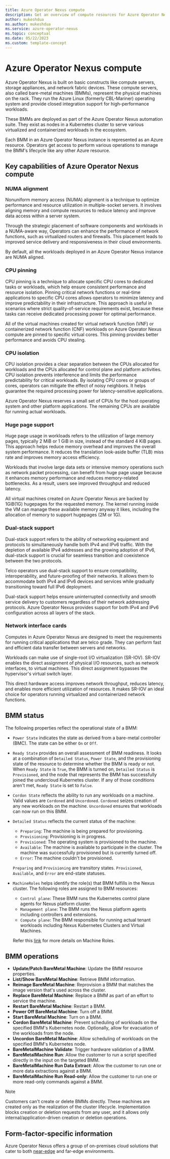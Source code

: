 ```yaml
---
title: Azure Operator Nexus compute
description: Get an overview of compute resources for Azure Operator Nexus.
author: mukeshdua
ms.author: mukeshdua
ms.service: azure-operator-nexus
ms.topic: conceptual
ms.date: 05/22/2023
ms.custom: template-concept
---
```


# Azure Operator Nexus compute

Azure Operator Nexus is built on basic constructs like compute servers, storage appliances, and network fabric devices. These compute servers, also called bare-metal machines (BMMs), represent the physical machines on the rack. They run the Azure Linux (formerly CBL-Mariner) operating system and provide closed integration support for high-performance workloads.

These BMMs are deployed as part of the Azure Operator Nexus automation suite. They exist as nodes in a Kubernetes cluster to serve various virtualized and containerized workloads in the ecosystem.

Each BMM in an Azure Operator Nexus instance is represented as an Azure resource. Operators get access to perform various operations to manage the BMM's lifecycle like any other Azure resource.

## Key capabilities of Azure Operator Nexus compute

### NUMA alignment

Nonuniform memory access (NUMA) alignment is a technique to optimize performance and resource utilization in multiple-socket servers. It involves aligning memory and compute resources to reduce latency and improve data access within a server system.

Through the strategic placement of software components and workloads in a NUMA-aware way, Operators can enhance the performance of network functions, such as virtualized routers and firewalls. This placement leads to improved service delivery and responsiveness in their cloud environments.

By default, all the workloads deployed in an Azure Operator Nexus instance are NUMA aligned.

### CPU pinning

CPU pinning is a technique to allocate specific CPU cores to dedicated tasks or workloads, which help ensure consistent performance and resource isolation. Pinning critical network functions or real-time applications to specific CPU cores allows operators to minimize latency and improve predictability in their infrastructure. This approach is useful in scenarios where strict quality-of-service requirements exist, because these tasks can receive dedicated processing power for optimal performance.

All of the virtual machines created for virtual network function (VNF) or containerized network function (CNF) workloads on Azure Operator Nexus compute are pinned to specific virtual cores. This pinning provides better performance and avoids CPU stealing.

### CPU isolation

CPU isolation provides a clear separation between the CPUs allocated for workloads and the CPUs allocated for control plane and platform activities. CPU isolation prevents interference and limits the performance predictability for critical workloads. By isolating CPU cores or groups of cores, operators can mitigate the effect of noisy neighbors. It helps guarantee the required processing power for latency-sensitive applications.

Azure Operator Nexus reserves a small set of CPUs for the host operating system and other platform applications. The remaining CPUs are available for running actual workloads.

### Huge page support

Huge page usage in workloads refers to the utilization of large memory pages, typically 2 MiB or 1 GiB in size, instead of the standard 4 KiB pages. This approach helps reduce memory overhead and improves the overall system performance. It reduces the translation look-aside buffer (TLB) miss rate and improves memory access efficiency.

Workloads that involve large data sets or intensive memory operations such as network packet processing, can benefit from huge page usage because it enhances memory performance and reduces memory-related bottlenecks. As a result, users see improved throughput and reduced latency.

All virtual machines created on Azure Operator Nexus are backed by 1GiB(1G) hugepages for the requested memory.  The kernel running inside the VM can manage these available memory anyway it likes, including the allocation of memory to support hugepages (2M or 1G).

### Dual-stack support

Dual-stack support refers to the ability of networking equipment and protocols to simultaneously handle both IPv4 and IPv6 traffic. With the depletion of available IPv4 addresses and the growing adoption of IPv6, dual-stack support is crucial for seamless transition and coexistence between the two protocols.

Telco operators use dual-stack support to ensure compatibility, interoperability, and future-proofing of their networks. It allows them to accommodate both IPv4 and IPv6 devices and services while gradually transitioning toward full IPv6 deployment.

Dual-stack support helps ensure uninterrupted connectivity and smooth service delivery to customers regardless of their network addressing protocols. Azure Operator Nexus provides support for both IPv4 and IPv6 configuration across all layers of the stack.

### Network interface cards

Computes in Azure Operator Nexus are designed to meet the requirements for running critical applications that are telco grade. They can perform fast and efficient data transfer between servers and networks.

Workloads can make use of single-root I/O virtualization (SR-IOV). SR-IOV enables the direct assignment of physical I/O resources, such as network interfaces, to virtual machines. This direct assignment bypasses the hypervisor's virtual switch layer.

This direct hardware access improves network throughput, reduces latency, and enables more efficient utilization of resources. It makes SR-IOV an ideal choice for operators running virtualized and containerized network functions.

## BMM status

The following properties reflect the operational state of a BMM:

- `Power State` indicates the state as derived from a bare-metal controller (BMC). The state can be either `On` or `Off`.

- `Ready State` provides an overall assessment of BMM readiness. It looks at a combination of `Detailed Status`, `Power State`, and the provisioning state of the resource to determine whether the BMM is ready or not. When `Ready State` is `True`, the BMM is turned on, `Detailed Status` is `Provisioned`, and the node that represents the BMM has successfully joined the undercloud Kubernetes cluster. If any of those conditions aren't met, `Ready State` is set to `False`.

- `Cordon State` reflects the ability to run any workloads on a machine. Valid values are `Cordoned` and `Uncordoned`. `Cordoned` seizes creation of any new workloads on the machine. `Uncordoned` ensures that workloads can now run on this BMM.

- `Detailed Status` reflects the current status of the machine:

  - `Preparing`: The machine is being prepared for provisioning.
  - `Provisioning`: Provisioning is in progress.
  - `Provisioned`: The operating system is provisioned to the machine.
  - `Available`: The machine is available to participate in the cluster. The machine was successfully provisioned but is currently turned off.
  - `Error`: The machine couldn't be provisioned.

  `Preparing` and `Provisioning` are transitory states. `Provisioned`, `Available`, and `Error` are end-state statuses.

- `MachineRoles` helps identify the role(s) that BMM fulfills in the Nexus cluster. The following roles are assigned to BMM resources:

  - `Control plane`: These BMM runs the Kubernetes control plane agents for Nexus platform cluster.
  - `Management plane`: The BMM runs the Nexus platform agents including controllers and extensions.
  - `Compute plane`: The BMM responsible for running actual tenant workloads including Nexus Kubernetes Clusters and Virtual Machines.
  
  Refer this [link](reference-near-edge-baremetal-machine-roles.md) for more details on Machine Roles.

## BMM operations

- **Update/Patch BareMetal Machine**: Update the BMM resource properties.
- **List/Show BareMetal Machine**: Retrieve BMM information.
- **Reimage BareMetal Machine**: Reprovision a BMM that matches the image version that's used across the cluster.
- **Replace BareMetal Machine**: Replace a BMM as part of an effort to service the machine.
- **Restart BareMetal Machine**: Restart a BMM.
- **Power Off BareMetal Machine**: Turn off a BMM.
- **Start BareMetal Machine**: Turn on a BMM.
- **Cordon BareMetal Machine**: Prevent scheduling of workloads on the specified BMM's Kubernetes node. Optionally, allow for evacuation of the workloads from the node.
- **Uncordon BareMetal Machine**: Allow scheduling of workloads on the specified BMM's Kubernetes node.
- **BareMetalMachine Validate**: Trigger hardware validation of a BMM.
- **BareMetalMachine Run**: Allow the customer to run a script specified directly in the input on the targeted BMM.
- **BareMetalMachine Run Data Extract**: Allow the customer to run one or more data extractions against a BMM.
- **BareMetalMachine Run Read-only**: Allow the customer to run one or more read-only commands against a BMM.

> [!NOTE]
> Customers can't create or delete BMMs directly. These machines are created only as the realization of the cluster lifecycle. Implementation blocks creation or deletion requests from any user, and it allows only internal/application-driven creation or deletion operations.

## Form-factor-specific information

Azure Operator Nexus offers a group of on-premises cloud solutions that cater to both [near-edge](reference-near-edge-compute.md) and far-edge environments.
